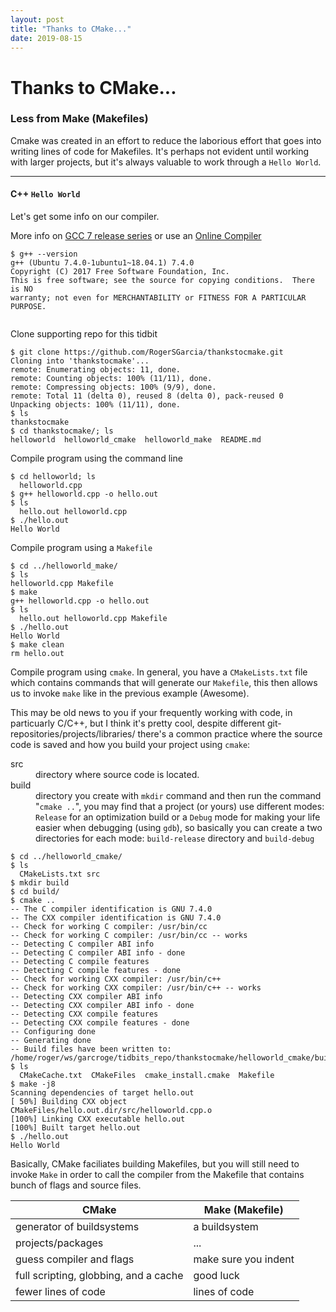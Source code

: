 ```yaml
---
layout: post
title: "Thanks to CMake..."
date: 2019-08-15
---
```



<h1 class="display-4">Thanks to CMake...</h1>


<script type="text/javascript" src="https://ssl.gstatic.com/trends_nrtr/1845_RC03/embed_loader.js"></script> <script type="text/javascript"> trends.embed.renderExploreWidget("TIMESERIES", {"comparisonItem":[{"keyword":"cmake","geo":"","time":"2004-01-01 2019-08-15"},{"keyword":"autoconf","geo":"","time":"2004-01-01 2019-08-15"},{"keyword":"scons","geo":"","time":"2004-01-01 2019-08-15"},{"keyword":"automake","geo":"","time":"2004-01-01 2019-08-15"},{"keyword":"qmake","geo":"","time":"2004-01-01 2019-08-15"}],"category":0,"property":""}, {"exploreQuery":"date=all&q=cmake,autoconf,scons,automake,qmake","guestPath":"https://trends.google.com:443/trends/embed/"}); </script>



<h3>Less from Make (Makefiles) </h3>
Cmake was created in an effort to reduce the laborious effort that goes into writing lines of code for Makefiles. It's perhaps not evident until working with larger projects, but it's always valuable to work through a <code>Hello World</code>.

<hr/>

<h4>C++ <code>Hello World</code></h4>

<p>Let's get some info on our compiler.</p>
<p> More info on <a href="https://gcc.gnu.org/gcc-7/">GCC 7 release series</a> or use an <a href="https://www.onlinegdb.com/online_c++_compiler" class="btn btn-info" role="button">Online Compiler </a>
</p>

<pre class="sample"><code>$ g++ --version
g++ (Ubuntu 7.4.0-1ubuntu1~18.04.1) 7.4.0
Copyright (C) 2017 Free Software Foundation, Inc.
This is free software; see the source for copying conditions.  There is NO
warranty; not even for MERCHANTABILITY or FITNESS FOR A PARTICULAR PURPOSE.

</code></pre>

<p>Clone supporting repo for this tidbit</p>

<pre class="sample"><code>$ git clone https://github.com/RogerSGarcia/thankstocmake.git
Cloning into 'thankstocmake'...
remote: Enumerating objects: 11, done.
remote: Counting objects: 100% (11/11), done.
remote: Compressing objects: 100% (9/9), done.
remote: Total 11 (delta 0), reused 8 (delta 0), pack-reused 0
Unpacking objects: 100% (11/11), done.
$ ls
<span class="dirtext">thankstocmake</span>
$ cd thankstocmake/; ls
<span class="dirtext">helloworld</span>  <span class="dirtext">helloworld_cmake</span>  <span class="dirtext">helloworld_make</span>  README.md
</code></pre>

<p>Compile program using the command line</p>


<pre class="sample"><code>$ cd helloworld; ls
  helloworld.cpp
$ g++ helloworld.cpp -o hello.out
$ ls
  <span class="exetext">hello.out</span> helloworld.cpp
$ ./hello.out
Hello World
</code></pre>

<p>Compile program using a <code>Makefile</code></p>

<pre class="sample"><code>$ cd ../helloworld_make/
$ ls
helloworld.cpp Makefile
$ make
g++ helloworld.cpp -o hello.out
$ ls
  <span class="exetext">hello.out</span> helloworld.cpp Makefile
$ ./hello.out
Hello World
$ make clean
rm hello.out
</code></pre>

<p>Compile program using <code>cmake</code>. In general, you have a <code>CMakeLists.txt</code> file which contains commands that will generate our <code>Makefile</code>, this then allows us to invoke <code>make</code> like in the previous example (Awesome).</p>

<p>This may be old news to you if your frequently working with code, in particuarly C/C++, but I think it's pretty cool, despite different git-repositories/projects/libraries/ there's a common practice where the source code is saved and how you build your project using <code>cmake</code>:</p>

<dl class="row">
    <dt class="col-sm-3">src</dt>
    <dd class="col-sm-9">directory where source code is located.</dd>
    <dt class="col-sm-3 text-truncate">build</dt>
    <dd class="col-sm-9">directory you create with <code>mkdir</code> command and then run the command "<code>cmake ..</code>", you may find that a project (or yours) use different modes: <br> <code>Release</code> for an optimization build or a <code>Debug</code> mode for making your life easier when debugging (using <code>gdb</code>), so basically you can create a two directories for each mode: <code>build-release</code> directory and <code>build-debug</code></dd>
</dl>


<pre class="sample"><code>$ cd ../helloworld_cmake/
$ ls
  CMakeLists.txt <span class="dirtext">src</span>
$ mkdir build
$ cd build/
$ cmake ..
-- The C compiler identification is GNU 7.4.0
-- The CXX compiler identification is GNU 7.4.0
-- Check for working C compiler: /usr/bin/cc
-- Check for working C compiler: /usr/bin/cc -- works
-- Detecting C compiler ABI info
-- Detecting C compiler ABI info - done
-- Detecting C compile features
-- Detecting C compile features - done
-- Check for working CXX compiler: /usr/bin/c++
-- Check for working CXX compiler: /usr/bin/c++ -- works
-- Detecting CXX compiler ABI info
-- Detecting CXX compiler ABI info - done
-- Detecting CXX compile features
-- Detecting CXX compile features - done
-- Configuring done
-- Generating done
-- Build files have been written to: /home/roger/ws/garcroge/tidbits_repo/thankstocmake/helloworld_cmake/build
$ ls
  CMakeCache.txt  <span class="dirtext">CMakeFiles</span>  cmake_install.cmake  Makefile
$ make -j8
<span class="scantext">Scanning dependencies of target hello.out</span>
[ 50%] <span class="yellowtext">Building CXX object CMakeFiles/hello.out.dir/src/helloworld.cpp.o</span>
[100%] <span class="exetext">Linking CXX executable hello.out</span>
[100%] Built target hello.out
$ ./hello.out
Hello World
</code></pre>


<p>Basically, CMake faciliates building Makefiles, but you will still need to invoke <code>Make</code> in order to call the compiler from the Makefile that contains bunch of flags and source files.</p>

<table class="table table-hover">
  <thead class="thead-light">
        <tr>
            <th>CMake</th>
            <th>Make (Makefile)</th>
        </tr>
    </thead>
    <tbody>
        <tr>
            <td>generator of buildsystems</td>
            <td>a buildsystem</td>
        </tr>
        <tr>
            <td>projects/packages</td>
            <td>...</td>
        </tr>
        <tr>
            <td>guess compiler and flags</td>
            <td>make sure you indent</td>
        </tr>
        <tr>
            <td>full scripting, globbing, and a cache</td>
            <td>good luck</td>
        </tr>
        <tr>
            <td>fewer lines of code</td>
            <td>lines of code</td>
        </tr>
    </tbody>
</table>
